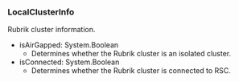 ### LocalClusterInfo
Rubrik cluster information.

- isAirGapped: System.Boolean
  - Determines whether the Rubrik cluster is an isolated cluster.
- isConnected: System.Boolean
  - Determines whether the Rubrik cluster is connected to RSC.
